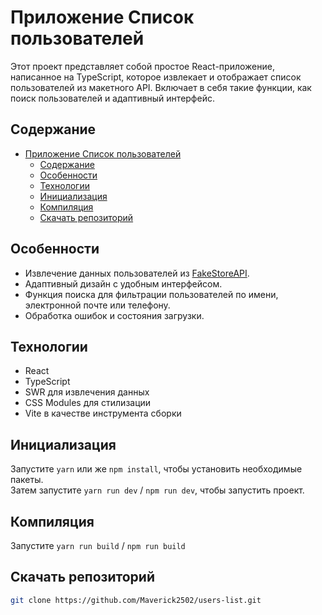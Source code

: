 # Приложение Список пользователей

Этот проект представляет собой простое React-приложение, написанное на TypeScript, которое извлекает и отображает список пользователей из макетного API. Включает в себя такие функции, как поиск пользователей и адаптивный интерфейс.

## Содержание

- [Приложение Список пользователей](#приложение-список-пользователей)
  - [Содержание](#содержание)
  - [Особенности](#особенности)
  - [Технологии](#технологии)
  - [Инициализация](#инициализация)
  - [Компиляция](#компиляция)
  - [Скачать репозиторий](#скачать-репозиторий)

## Особенности

- Извлечение данных пользователей из [FakeStoreAPI](https://fakestoreapi.com/users).
- Адаптивный дизайн с удобным интерфейсом.
- Функция поиска для фильтрации пользователей по имени, электронной почте или телефону.
- Обработка ошибок и состояния загрузки.

## Технологии

- React
- TypeScript
- SWR для извлечения данных
- CSS Modules для стилизации
- Vite в качестве инструмента сборки

## Инициализация

Запустите `yarn` или же `npm install`, чтобы установить необходимые пакеты. <br/>
Затем запустите `yarn run dev` / `npm run dev`, чтобы запустить проект.

## Компиляция

Запустите `yarn run build` / `npm run build`

## Скачать репозиторий

```sh
git clone https://github.com/Maverick2502/users-list.git
```
